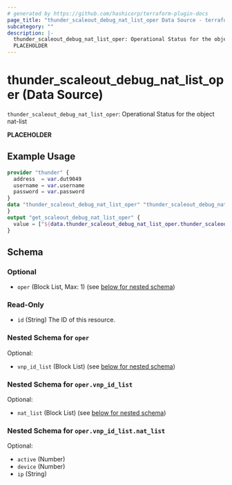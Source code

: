 ```yaml
---
# generated by https://github.com/hashicorp/terraform-plugin-docs
page_title: "thunder_scaleout_debug_nat_list_oper Data Source - terraform-provider-thunder"
subcategory: ""
description: |-
  thunder_scaleout_debug_nat_list_oper: Operational Status for the object nat-list
  PLACEHOLDER
---
```


# thunder_scaleout_debug_nat_list_oper (Data Source)

`thunder_scaleout_debug_nat_list_oper`: Operational Status for the object nat-list

__PLACEHOLDER__

## Example Usage

```terraform
provider "thunder" {
  address  = var.dut9049
  username = var.username
  password = var.password
}
data "thunder_scaleout_debug_nat_list_oper" "thunder_scaleout_debug_nat_list_oper" {
}
output "get_scaleout_debug_nat_list_oper" {
  value = ["${data.thunder_scaleout_debug_nat_list_oper.thunder_scaleout_debug_nat_list_oper}"]
}
```

<!-- schema generated by tfplugindocs -->
## Schema

### Optional

- `oper` (Block List, Max: 1) (see [below for nested schema](#nestedblock--oper))

### Read-Only

- `id` (String) The ID of this resource.

<a id="nestedblock--oper"></a>
### Nested Schema for `oper`

Optional:

- `vnp_id_list` (Block List) (see [below for nested schema](#nestedblock--oper--vnp_id_list))

<a id="nestedblock--oper--vnp_id_list"></a>
### Nested Schema for `oper.vnp_id_list`

Optional:

- `nat_list` (Block List) (see [below for nested schema](#nestedblock--oper--vnp_id_list--nat_list))

<a id="nestedblock--oper--vnp_id_list--nat_list"></a>
### Nested Schema for `oper.vnp_id_list.nat_list`

Optional:

- `active` (Number)
- `device` (Number)
- `ip` (String)


